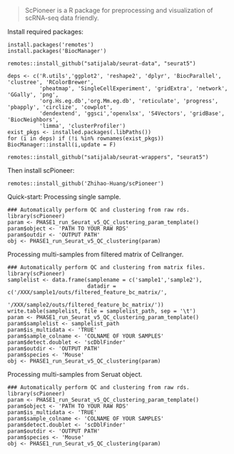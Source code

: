 >ScPioneer is a R package for preprocessing and visualization of scRNA-seq data friendly.

Install required packages:
```
install.packages('remotes')
install.packages('BiocManager')

remotes::install_github("satijalab/seurat-data", "seurat5")

deps <- c('R.utils','ggplot2', 'reshape2', 'dplyr', 'BiocParallel', 'clustree', 'RColorBrewer',
          'pheatmap', 'SingleCellExperiment', 'gridExtra', 'network', 'GGally', 'png',
          'org.Hs.eg.db','org.Mm.eg.db', 'reticulate', 'progress', 'pbapply', 'circlize', 'cowplot', 
          'dendextend', 'ggsci','openxlsx', 'S4Vectors', 'gridBase', 'BiocNeighbors',
          'limma', 'clusterProfiler')
exist_pkgs <- installed.packages(.libPaths())
for (i in deps) if (!i %in% rownames(exist_pkgs)) BiocManager::install(i,update = F)

remotes::install_github("satijalab/seurat-wrappers", "seurat5")

```


Then install scPioneer:

`remotes::install_github('Zhihao-Huang/scPioneer')`


Quick-start:
Processing single sample.

```
### Automatically perform QC and clustering from raw rds.
library(scPioneer)
param <- PHASE1_run_Seurat_v5_QC_clustering_param_template()
param$object <- 'PATH TO YOUR RAW RDS'
param$outdir <- 'OUTPUT PATH'
obj <- PHASE1_run_Seurat_v5_QC_clustering(param)
```

Processing multi-samples from filtered matrix of Cellranger.
```
### Automatically perform QC and clustering from matrix files.
library(scPioneer)
samplelist <- data.frame(samplename = c('sample1','sample2'),
                         datadir = c('/XXX/sample1/outs/filtered_feature_bc_matrix/',
                                     '/XXX/sample2/outs/filtered_feature_bc_matrix/'))
write.table(samplelist, file = samplelist_path, sep = '\t')
param <- PHASE1_run_Seurat_v5_QC_clustering_param_template()
param$samplelist <- samplelist_path
param$is_multidata <- 'TRUE'
param$sample_colname <- 'COLNAME OF YOUR SAMPLES'
param$detect.doublet <- 'scDblFinder'
param$outdir <- 'OUTPUT PATH'
param$species <- 'Mouse'
obj <- PHASE1_run_Seurat_v5_QC_clustering(param)
```
Processing multi-samples from Seruat object.
```
### Automatically perform QC and clustering from raw rds.
library(scPioneer)
param <- PHASE1_run_Seurat_v5_QC_clustering_param_template()
param$object <- 'PATH TO YOUR RAW RDS'
param$is_multidata <- 'TRUE'
param$sample_colname <- 'COLNAME OF YOUR SAMPLES'
param$detect.doublet <- 'scDblFinder'
param$outdir <- 'OUTPUT PATH'
param$species <- 'Mouse'
obj <- PHASE1_run_Seurat_v5_QC_clustering(param)
```
